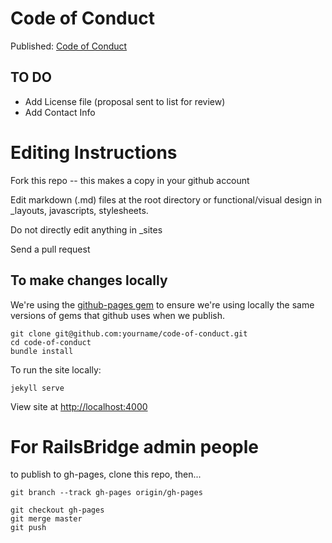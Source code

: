 # Code of Conduct 

Published: [Code of Conduct](http://bridgefoundry.org/code-of-conduct/)

## TO DO

* Add License file (proposal sent to list for review)
* Add Contact Info


# Editing Instructions

Fork this repo -- this makes a copy in your github account

Edit markdown (.md) files at the root directory or functional/visual design in _layouts, javascripts, stylesheets.  

Do not directly edit anything in _sites

Send a pull request

## To make changes locally

We're using the [github-pages gem](https://github.com/github/pages-gem/blob/master/github-pages.gemspec#L16) to ensure we're using locally the same versions of gems that github uses when we publish. 

```
git clone git@github.com:yourname/code-of-conduct.git
cd code-of-conduct
bundle install
```

To run the site locally:
```
jekyll serve
```

View site at [http://localhost:4000](http://localhost:4000)

# For RailsBridge admin people 
to  publish to gh-pages, clone this repo, then...

```
git branch --track gh-pages origin/gh-pages

git checkout gh-pages
git merge master
git push
```


